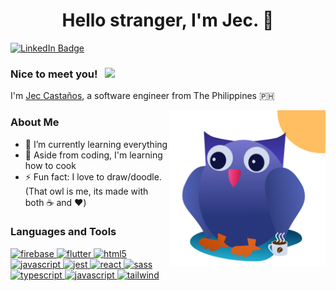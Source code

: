 <h1 align="center"> Hello stranger, I'm Jec. 👋</h1>

[![LinkedIn Badge](https://img.shields.io/badge/-jscastanos-blue?style=flat-square&logo=Linkedin&logoColor=white&link=https://www.linkedin.com/in/jscastanos/)](https://www.linkedin.com/in/jscastanos/)

### Nice to meet you! &nbsp; ![](https://visitor-badge.glitch.me/badge?page_id=jscastanos.jscastanos&style=flat-square&color=0088cc)

I'm [Jec Castaños](https://github.com/jscastanos), a software engineer from The Philippines 🇵🇭

<img id="owl-svg" align="right" src="./images/Day Owl.svg" height="250">

### About Me

- 🌱 I’m currently learning everything
- 🥅 Aside from coding, I'm learning how to cook
- ⚡ Fun fact: I love to draw/doodle. (That owl is me, its made with both ☕ and ❤️)

### Languages and Tools

<p align="left">
  <a href="https://firebase.google.com/" target="_blank">
    <img src="https://www.vectorlogo.zone/logos/firebase/firebase-icon.svg" alt="firebase" width="40" height="40"/>
  </a>
  <a href="https://flutter.dev" target="_blank">
    <img src="https://www.vectorlogo.zone/logos/flutterio/flutterio-icon.svg" alt="flutter" width="40" height="40"/>
  </a>
  <a href="https://www.w3.org/html/" target="_blank">
    <img src="https://github.com/jscastanos/devicon/blob/master/icons/html5/html5-original.svg" alt="html5" width="40" height="40"/>
  </a>
  <a href="https://developer.mozilla.org/en-US/docs/Web/JavaScript" target="_blank">
    <img src="https://github.com/jscastanos/devicon/blob/master/icons/javascript/javascript-original.svg" alt="javascript" width="40" height="40"/>
  </a>
  <a href="https://jestjs.io" target="_blank">
    <img src="https://www.vectorlogo.zone/logos/jestjsio/jestjsio-icon.svg" alt="jest" width="40" height="40"/>
  </a>
  <a href="https://reactjs.org/" target="_blank">
    <img src="https://github.com/jscastanos/devicon/blob/master/icons/react/react-original-wordmark.svg" alt="react" width="40" height="40"/>
  </a>
  <a href="https://sass-lang.com" target="_blank">
    <img src="https://github.com/jscastanos/devicon/blob/master/icons/sass/sass-original.svg" alt="sass" width="40" height="40"/>
  </a>
  <a href="https://www.typescriptlang.org/" target="_blank">
    <img src="https://github.com/jscastanos/devicon/blob/master/icons/typescript/typescript-original.svg" alt="typescript" width="40" height="40"/>
  </a> 
  <a href="https://www.javascript.com/" target="_blank">
    <img src="https://github.com/jscastanos/devicon/blob/master/icons/javascript/javascript-original.svg" alt="javascript" width="40" height="40"/>
  </a> 
  <a href="https://tailwindcss.com/" target="_blank">
    <img src="https://github.com/jscastanos/devicon/blob/master/icons/tailwindcss/tailwindcss-plain.svg" alt="tailwind" width="40" height="40"/>
  </a> 
</p>